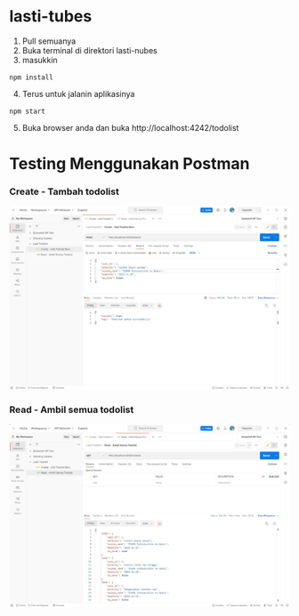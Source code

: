 # lasti-tubes

1. Pull semuanya
2. Buka terminal di direktori lasti-nubes
3. masukkin
```
npm install
```

4. Terus untuk jalanin aplikasinya
```
npm start
```

5. Buka browser anda dan buka http://localhost:4242/todolist

# Testing Menggunakan Postman

### Create - Tambah todolist
![Create](screenshoot/Create.jpg)

### Read - Ambil semua todolist
![Read](screenshoot/Read.jpg)
